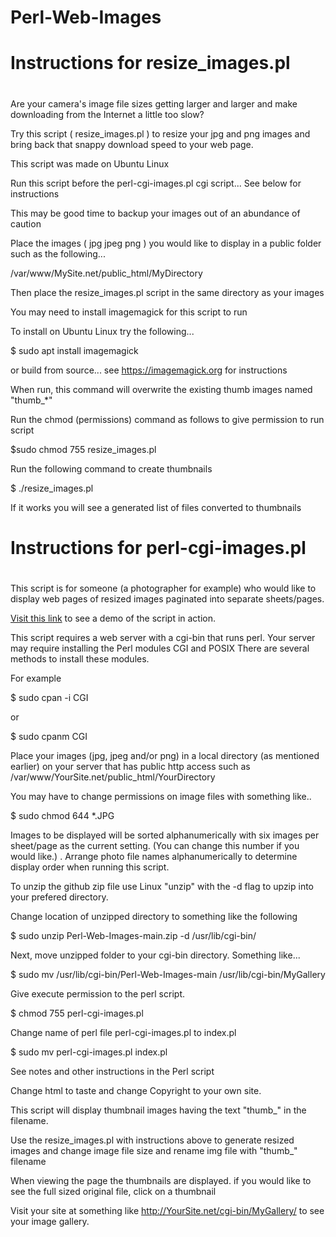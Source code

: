 # Perl-Web-Images

#
# Instructions for resize_images.pl
#

Are your camera's image file sizes getting larger and larger and make downloading from the Internet a little too slow?

Try this script ( resize_images.pl ) to resize your jpg and png images and bring back that snappy download speed to your web page.

This script was made on Ubuntu Linux

Run this script before the perl-cgi-images.pl cgi script... See below for instructions

This may be good time to backup your images out of an abundance of caution 

Place the images ( jpg jpeg png ) you would like to display in a public folder such as the following...

/var/www/MySite.net/public_html/MyDirectory

Then place the resize_images.pl script in the same directory as your images

You may need to install imagemagick for this script to run

To install on Ubuntu Linux try the following...

$ sudo apt install imagemagick 

or build from source... see  https://imagemagick.org for instructions

When run, this command will overwrite the existing thumb images named "thumb_*"

Run the chmod (permissions) command as follows to give permission to run script
 
$sudo chmod 755 resize_images.pl

Run the following command to create thumbnails

$ ./resize_images.pl

If it works you will see a generated list of files converted to thumbnails

#
# Instructions for perl-cgi-images.pl
#

This script is for someone (a photographer for example) who would like to display web pages of resized images paginated into separate sheets/pages.

[Visit this link](https://joelrader.net/cgi-bin/galleries/) to see a demo of the script in action.

This script requires a web server with a cgi-bin that runs perl.  Your server may require installing the Perl modules CGI and POSIX
There are several methods to install these modules.


For example

$ sudo cpan -i CGI 

or 

$ sudo cpanm CGI

Place your images (jpg, jpeg and/or png) in a local directory (as mentioned earlier) on your server that has public http access such as /var/www/YourSite.net/public_html/YourDirectory

You may have to change permissions on image files with something like..

$ sudo chmod 644 *.JPG

Images to be displayed will be sorted alphanumerically with six images per sheet/page as the current setting. (You can change this number if you would like.)
.
Arrange photo file names alphanumerically to determine display order when running this script.

To unzip the github zip file use Linux "unzip" with the -d flag to upzip into your prefered directory.

Change location of unzipped directory to something like the following

$ sudo unzip Perl-Web-Images-main.zip -d /usr/lib/cgi-bin/

Next, move unzipped folder to your cgi-bin directory.  Something like...

$ sudo mv /usr/lib/cgi-bin/Perl-Web-Images-main /usr/lib/cgi-bin/MyGallery

Give execute permission to the perl script.

$ chmod 755 perl-cgi-images.pl 

Change name of perl file perl-cgi-images.pl to index.pl

$ sudo mv perl-cgi-images.pl index.pl

See notes and other instructions in the Perl script

Change html to taste and change Copyright to your own site.

This script will display thumbnail images having the text "thumb_" in the filename.

Use the resize_images.pl with instructions above to generate resized images and change image file size and rename img file with "thumb_" filename 

When viewing the page the thumbnails are displayed. if you would like to see the full sized original file, click on a thumbnail

Visit your site at something like http://YourSite.net/cgi-bin/MyGallery/ to see your image gallery.

